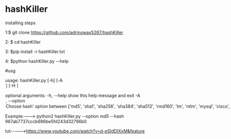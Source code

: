 # hashKiller

installing steps


1:$ git clone https://github.com/adrinowax5267/hashKiller


2: $ cd  hashKiller


3: $pip install -r hashKiller.txt


4: $python hashKiller.py --help


#usg

usage: hashKiller.py [-h] [-A <option>] [-H <hash>]

optional arguments:
  -h, --help            show this help message and exit
  -A <option>, --option <option>
                        Choose hash' option between ['md5', 'sha1', 'sha256',
                        'sha384', 'sha512', 'rmd160', 'lm', 'ntlm', 'mysql',
                        'cisco', 'juniper', 'gost', 'whirlpool', 'ldap_md5',
                        'ldap_sha1']
  -H <hash>, --hash <hash>
                        Specify a hash to crack

Example:--->  python2 hashKiller.py --option md5 --hash 967ab7737cccb696be5fd243d32796b0



tut----->https://www.youtube.com/watch?v=d-eSIdDIXxM&feature
